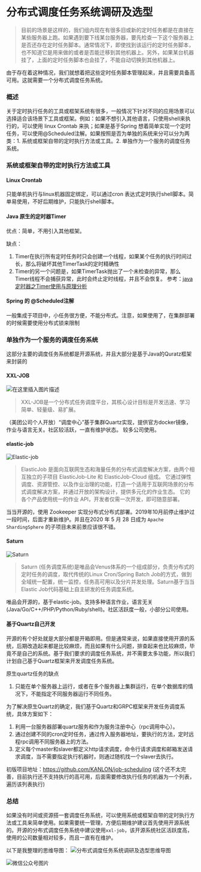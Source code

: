 # 分布式调度任务系统调研及选型


> 目前的场景是这样的，我们组内现在有很多旧或新的定时任务都是在直接在某些服务器上跑。如果遇到要下线某台服务器，要先检查一下这个服务器上是否还存在定时任务脚本。通常情况下，即使找到该运行的定时任务脚本，也不知道它是用来做的或者是否能迁移到其他机器上。另外，如果某台机器挂了，上面的定时任务脚本也会挂了，不能自动切换到其他机器上。

由于存在着这种情况，我们就想着把这些定时任务脚本管理起来，并且需要具备高可用。这就需要一个分布式调度任务系统。

### 概述
关于定时执行任务的工具或框架系统有很多，一般情况下针对不同的应用场景可以选择适合该场景下工具或框架。例如：如果不想引入其他语言，只使用shell来执行的，可以使用 linux Crontab 来执；如果是基于Spring 想着简单实现一个定时任务，可以使用@Scheduled注解。如果按照是否为单独的系统来分可以分为两类：1. 系统或框架自带的定时执行方法或工具。2. 单独作为一个服务的调度任务系统。

### 系统或框架自带的定时执行方法或工具
#### Linux Crontab
只能单机执行与linux机器固定绑定，可以通过cron 表达式定时执行shell脚本。简单易使用，不好后期维护，只能执行shell脚本。

#### Java 原生的定时器Timer
优点：简单，不用引入其他框架。

缺点：
1. Timer在执行所有定时任务时只会创建一个线程，如果某个任务的执行时间过长，那么将破坏其他TimerTask的定时精确性
2. Timer的另一个问题是，如果TimerTask抛出了一个未检查的异常，那么Timer线程不会捕获异常，此时会终止定时线程，并且不会恢复。 
参考：[java定时器之Timer使用与原理分析](https://blog.csdn.net/fuyuwei2015/article/details/83825851)

 ####  Spring 的 @Scheduled注解
 
 一般集成于项目中，小任务很方便，不能分布式。注意，如果使用了，在集群部署的时候需要使用分布式锁来限制

### 单独作为一个服务的调度任务系统
这部分主要的调度任务系统都是开源系统，并且大部分是基于Java的Quratz框架来封装的
 
#### XXL-JOB
![在这里插入图片描述](https://img-blog.csdnimg.cn/2020112300134871.jpg)
> XXL-JOB是一个分布式任务调度平台，其核心设计目标是开发迅速、学习简单、轻量级、易扩展。

（美团公司个人开放）“调度中心”基于集群Quartz实现，提供官方docker镜像，作业与语言无关。社区较活跃，一直有维护状态。 较多公司使用。

####  elastic-job  
![Elastic-job](https://img-blog.csdnimg.cn/2020112300123894.png)
> ElasticJob 是面向互联网生态和海量任务的分布式调度解决方案，由两个相互独立的子项目 ElasticJob-Lite 和 ElasticJob-Cloud 组成。 它通过弹性调度、资源管控、以及作业治理的功能，打造一个适用于互联网场景的分布式调度解决方案，并通过开放的架构设计，提供多元化的作业生态。 它的各个产品使用统一的作业 API，开发者仅需一次开发，即可随意部署。

当当开源的，使用 Zookeeper 实现分布式分布式部署。2019年10月前停止维护过一段时间，后面才重新维护。并且在2020 年 5 月 28 日成为 `Apache ShardingSphere` 的子项目未来前景应该很不错。
#### Saturn 
![Saturn](https://img-blog.csdnimg.cn/20201123001023938.png)
> Saturn (任务调度系统)是唯品会Venus体系的一个组成部分，负责分布式的定时任务的调度，取代传统的Linux Cron/Spring Batch Job的方式，做到全域统一配置，统一监控，任务高可用以及分片并发处理。Saturn基于当当Elastic Job代码基础上自主研发的任务调度系统。

唯品会开源的，基于elastic-job。支持多种语言作业，语言无关(Java/Go/C++/PHP/Python/Ruby/shell)。社区活跃度一般，小部分公司使用。


#### 基于Quartz自己开发
开源的有个好处就是大部分都是开箱即用。但是通常来说，如果直接使用开源的系统，后期改造起来都是比较麻烦，而且如果有什么问题，排查起来也比较麻烦，毕竟不是自己的系统。基于我们要求的调度任务系统，并不需要太多功能，所以我们计划自己基于Quartz框架来开发调度任务系统。

原生quartz任务的缺点
1. 只能在单个服务器上运行，或者在多个服务器上集群运行，在单个数据库的情况下，不能指定不同服务器运行不同任务。

为了解决原生Quartz的确定，我们基于Quartz和GRPC框架来开发任务调度系统，具体方案如下：

1. 利用一台服务器部署quartz服务和作为服务注册中心（rpc调用中心）。
2. 通过创建不同的cron定时任务，通过传入服务器地址，要执行的方法，定时远程rpc调用不同服务器上的方法。
3. 定义每个master和slaver都定义http请求调度，命令行请求调度和邮箱发送请求调度，当不需要指定执行机器时，则通过随机找一个slaver去执行。

初版项目地址：https://github.com/KANLON/job-scheduling (这个还不太完善，目前执行还不支持执行的高可用，后面需要修改执行任务的机器为一个列表，遍历该列表执行)


### 总结
如果没有时间或资源搭一套调度任务系统，可以使用系统或框架自带的定时执行方法或工具来简单使用。如果需要统一管理，方便后期维护建议首先使用开源系统的。开源的分布式调度任务系统中建议使用`xxl-job`，该开源系统社区活跃度高，使用的公司数量相对较多，而且一直有在维护。


以下是我整理的思维导图：
![分布式调度任务系统调研及选型思维导图](https://img-blog.csdnimg.cn/20201123000756649.jpg)


![微信公众号图片](https://s3.ax1x.com/2020/11/25/DdddOS.png)